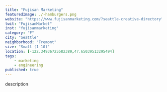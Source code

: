 ```yaml
---
title: "Fujisan Marketing"
featuredImage: ./-hamburgers.png
website: "https://www.fujisanmarketing.com/?seattle-creative-directory"
twit: "FujisanMarket"
inst: "fujisanmarketing"
category: "F"
city: "Seattle"
neighborhood: "Fremont"
size: "Small (1-10)"
location: [-122.34936725582389,47.65039513295494]
tags:
    - marketing
    - engineering
published: true
---
```


description

